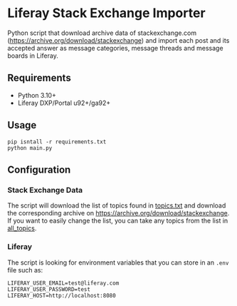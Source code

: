 # Liferay Stack Exchange Importer
 
Python script that download archive data of stackexchange.com (https://archive.org/download/stackexchange) and import each post and its accepted answer as message categories, message threads and message boards in Liferay.

## Requirements

- Python 3.10+
- Liferay DXP/Portal u92+/ga92+

## Usage

```
pip isntall -r requirements.txt
python main.py
```

## Configuration

### Stack Exchange Data

The script will download the list of topics found in [topics.txt](topics.txt) and download the corresponding archive on https://archive.org/download/stackexchange. If you want to easily change the list, you can take any topics from the list in [all_topics](all_topics.txt).

### Liferay

The script is looking for environment variables that you can store in an `.env` file such as:

```
LIFERAY_USER_EMAIL=test@liferay.com
LIFERAY_USER_PASSWORD=test
LIFERAY_HOST=http://localhost:8080
```